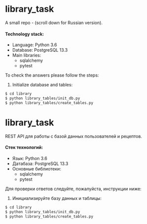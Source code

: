 # library_task

A small repo -  (scroll down for Russian version).

#### Technology stack:
* Language: Python 3.6
* Database: PostgreSQL 13.3
* Main libraries:
  - sqlalchemy
  - pytest

To check the answers please follow the steps:
1. Initialize database and tables:
```bash
$ cd library
$ python library_tables/init_db.py
$ python library_tables/create_tables.py
```

# library_task

REST API для работы с базой данных пользователей и рецептов.

#### Стек технологий:
* Язык: Python 3.6
* Датабаза: PostgreSQL 13.3
* Основные библиотеки:
  - sqlalchemy
  - pytest

Для проверки ответов следуйте, пожалуйста, инструкции ниже:
1. Инициализируйте базу данных и таблицы:
```bash
$ cd library
$ python library_tables/init_db.py
$ python library_tables/create_tables.py
```